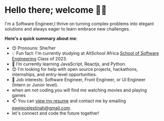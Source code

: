 # Hello there; welcome 👋🏾

I'm a Software Engineer,I thrive on turning complex problems into elegant solutions and always eager to learn embrace new challenges. 

**Here's a quick summary about me**:

- 😊 Pronouns: She/her
- 💡 Fun fact: I'm currently studying at AltSchool Africa [School of Software Engineering](https://altschoolafrica.com/schools/engineering) Class of 2023.
- 🌱 I’m currently learning JavaScript, Reactjs, and Python.
- 😊 I’m looking for help with open source projects, hackathons, internships, and entry-level opportunities.
- 💼 Job interests: Software Engineer, Front Engineer, or UI Engineer (Intern or Junior level).
-    when am not coding,you will find me watching movies and playing games
- 📫 You can [view my resume](#) and contact me by emailing ewejecelestinah@gmail.com.
- let's connect and code the future together!
   
